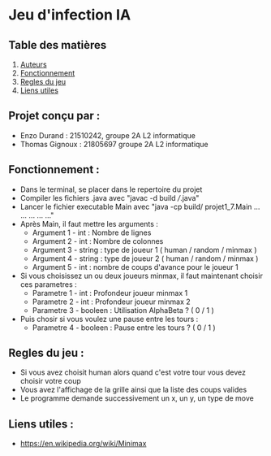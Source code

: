 # Jeu d'infection IA

## Table des matières
1. [Auteurs](#projet-conçu-)
2. [Fonctionnement](#fonctionnement-)
3. [Regles du jeu](#regles-du-jeu-)
4. [Liens utiles](#liens-utiles-)

## Projet conçu par :

- Enzo Durand : 21510242, groupe 2A L2 informatique
- Thomas Gignoux : 21805697 groupe 2A L2 informatique

## Fonctionnement :

- Dans le terminal, se placer dans le repertoire du projet
- Compiler les fichiers .java avec "javac -d build */*.java"
- Lancer le fichier executable Main avec "java -cp build/ projet1_7.Main ... ... ... ... ..."
- Après Main, il faut mettre les arguments :
	- Argument 1 - int : Nombre de lignes
	- Argument 2 - int : Nombre de colonnes
	- Argument 3 - string : type de joueur 1 ( human / random / minmax )
	- Argument 4 - string : type de joueur 2 ( human / random / minmax )
	- Argument 5 - int : nombre de coups d'avance pour le joueur 1
- Si vous choisissez un ou deux joueurs minmax, il faut maintenant choisir ces parametres :
	- Parametre 1 - int : Profondeur joueur minmax 1
	- Parametre 2 - int : Profondeur joueur minmax 2
	- Parametre 3 - booleen : Utilisation AlphaBeta ? ( 0 / 1 )
- Puis chosir si vous voulez une pause entre les tours :
	- Parametre 4 - booleen : Pause entre les tours ? ( 0 / 1 )

## Regles du jeu :
	
- Si vous avez choisit human alors quand c'est votre tour vous devez choisir votre coup
- Vous avez l'affichage de la grille ainsi que la liste des coups valides
- Le programme demande successivement un x, un y, un type de move

## Liens utiles :

- https://en.wikipedia.org/wiki/Minimax
